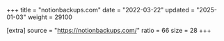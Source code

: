 +++
title = "notionbackups.com"
date = "2022-03-22"
updated = "2025-01-03"
weight = 29100

[extra]
source = "https://notionbackups.com/"
ratio = 66
size = 28
+++
